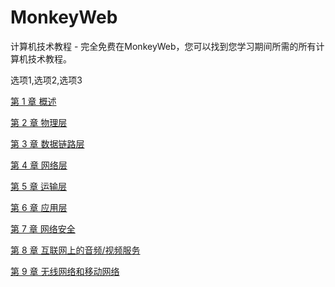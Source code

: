 # MonkeyWeb
计算机技术教程 - 完全免费在MonkeyWeb，您可以找到您学习期间所需的所有计算机技术教程。
<td dropDownList>选项1,选项2,选项3</td>

[第 1 章  概述](https://www.notion.so/1-022765253c0e4dd2b91809e8a2f01169?pvs=21)

[第 2 章  物理层](https://www.notion.so/2-0e8826a0174d4cf7bd64127313d4dd63?pvs=21)

[第 3 章  数据链路层](https://www.notion.so/3-8ca8c29ac7834694a48ee1338e462c12?pvs=21)

[第 4 章  网络层](https://www.notion.so/4-bb2c51345ef84d86a6b5186adb67abaf?pvs=21)

[第 5 章  运输层](https://www.notion.so/5-0ae33df1578e459ebb29cbff4bdb253a?pvs=21)

[第 6 章  应用层](https://www.notion.so/6-ed405267eb2747eb9b6fdf6cba532d3c?pvs=21)

[第 7 章  网络安全](https://www.notion.so/7-5afc91fa3c2740b68dde63c776aa8108?pvs=21)

[第 8 章  互联网上的音频/视频服务](https://www.notion.so/8-b23bc0688d644eb896308fcfae6741fa?pvs=21)

[第 9 章  无线网络和移动网络](https://www.notion.so/9-4f7e21dde24443b3956a9572c77cf60a?pvs=21)
